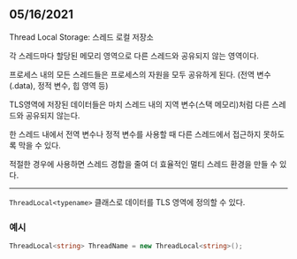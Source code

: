 ## 05/16/2021

Thread Local Storage: 스레드 로컬 저장소

각 스레드마다 할당된 메모리 영역으로 다른 스레드와 공유되지 않는 영역이다.

프로세스 내의 모든 스레드들은 프로세스의 자원을 모두 공유하게 된다. (전역 변수(.data), 정적 변수, 힙 영역 등)

TLS영역에 저장된 데이터들은 마치 스레드 내의 지역 변수(스택 메모리)처럼 다른 스레드와 공유되지 않는다.

한 스레드 내에서 전역 변수나 정적 변수를 사용할 때 다른 스레드에서 접근하지 못하도록 막을 수 있다.

적절한 경우에 사용하면 스레드 경합을 줄여 더 효율적인 멀티 스레드 환경을 만들 수 있다.

---

`ThreadLocal<typename>` 클래스로 데이터를 TLS 영역에 정의할 수 있다.

### 예시

```C#
ThreadLocal<string> ThreadName = new ThreadLocal<string>();
```
